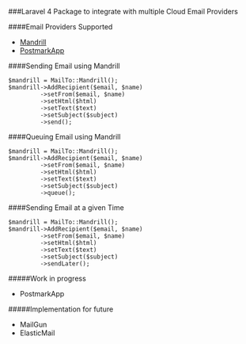 ###Laravel 4 Package to integrate with multiple Cloud Email Providers

####Email Providers Supported

- [Mandrill](https://www.mandrillapp.com)
- [PostmarkApp](http://www.postmarkapp.com)

####Sending Email using Mandrill
```
$mandrill = MailTo::Mandrill();
$mandrill->AddRecipient($email, $name)
         ->setFrom($email, $name)
         ->setHtml($html)
         ->setText($text)
         ->setSubject($subject)
         ->send();
```

####Queuing Email using Mandrill
```
$mandrill = MailTo::Mandrill();
$mandrill->AddRecipient($email, $name)
         ->setFrom($email, $name)
         ->setHtml($html)
         ->setText($text)
         ->setSubject($subject)
         ->queue();
```

####Sending Email at a given Time
```
$mandrill = MailTo::Mandrill();
$mandrill->AddRecipient($email, $name)
         ->setFrom($email, $name)
         ->setHtml($html)
         ->setText($text)
         ->setSubject($subject)
         ->sendLater();
```
#####Work in progress

- PostmarkApp

#####Implementation for future

- MailGun
- ElasticMail
